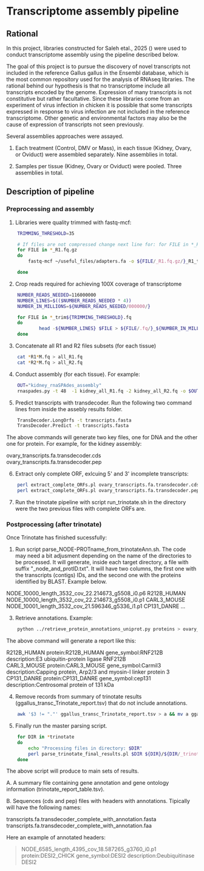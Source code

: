 # Transcriptome assembly pipeline

## Rational

In this project, libraries constructed for Saleh etal., 2025 () were used to conduct transcriptome assembly using the pipeline described below.

The goal of this project is to pursue the discovery of novel transcripts not included in the reference Gallus gallus in the Ensembl database, which is the most common repository used for the analysis of RNAseq libraries. The rational behind our hypothesis is that no transcriptome include all transcripts encoded by the genome. Expression of many transcripts is not constitutive but rather facultative. Since these libraries come from an experiment of virus infection in chicken it is possible that some transcripts expressed in response to virus infection are not included in the reference transcriptome. Other genetic and environmental factors may also be the cause of expression of transcripts not seen previously.

Several assemblies approaches were assayed. 

1. Each treatment (Control, DMV or Mass), in each tissue (Kidney, Ovary, or Oviduct) were assembled separately. Nine assemblies in total.

2. Samples per tissue (Kidney, Ovary or Oviduct) were pooled. Three assemblies in total.


## Description of pipeline

### Preprocessing and assembly

1. Libraries were quality trimmed with fastq-mcf:

```bash
	TRIMMING_THRESHOLD=35

	# If files are not compressed change next line for: for FILE in *_R1.fq
	for FILE in *_R1.fq.gz
	do
    	fastq-mcf ~/useful_files/adapters.fa -o ${FILE/_R1.fq.gz/}_R1_trim${TRIMMING_THRESHOLD}.fq -o ${FILE/_R1.fq.gz/}_R2_trim${TRIMMING_THRESHOLD}.fq $FILE ${FILE/_R1/_R2} -k 0 -l 75  -w 3 -q $TRIMMING_THRESHOLD

	done
```

2. Crop reads required for achieving 100X coverage of transcriptome

```bash
	NUMBER_READS_NEEDED=116000000
	NUMBER_LINES=$(($NUMBER_READS_NEEDED * 4))
	NUMBER_IN_MILLIONS=${NUMBER_READS_NEEDED/000000/}

	for FILE in *_trim${TRIMMING_THRESHOLD}.fq
	do
        	head -${NUMBER_LINES} $FILE > ${FILE/.fq/}_${NUMBER_IN_MILLIONS}M.fq
	done
```

3. Concatenate all R1 and R2 files subsets (for each tissue)

```bash
	cat *R1*M.fq > all_R1.fq
	cat *R2*M.fq > all_R2.fq
```

4. Conduct assembly (for each tissue). For example:

```bash
	OUT="kidney_rnaSPAdes_assembly"
	rnaspades.py -t 48  -1 kidney_all_R1.fq -2 kidney_all_R2.fq -o $OUT
```

5. Predict transcripts with transdecoder. Run the following two command lines from inside the assebly results folder.

```bash
	TransDecoder.LongOrfs -t transcripts.fasta
	TransDecoder.Predict -t transcripts.fasta
```

The above commands will generate two key files, one for DNA and the other one for protein. For example, for the kidney assembly:

ovary_transcripts.fa.transdecoder.cds
ovary_transcripts.fa.transdecoder.pep

6. Extract only complete ORF, exlcuing 5' and 3' incomplete transcripts:

```bash
	perl extract_complete_ORFs.pl ovary_transcripts.fa.transdecoder.cds > ovary_transcripts.fa.transdecoder_complete.cds 
	perl extract_complete_ORFs.pl ovary_transcripts.fa.transdecoder.pep > ovary_transcripts.fa.transdecoder_complete.pep
``` 

7. Run the trinotate pipeline with script run_trinotate.sh in the directory were the two previous files with complete ORFs are.

### Postprocessing (after trinotate)

Once Trinotate has finished sucessfully:

1. Run script parse_NODE-PROTname_from_trinotateAnn.sh. The code may need a bit adjusment depending on the name of the directories to be processed. It will generate, inside each target directory, a file with suffix "_node_and_protID.txt". It will have two columns, the first one with the transcripts (contigs) IDs, and the second one with the proteins identified by BLAST. Example below. 

NODE_10000_length_3532_cov_22.214673_g5508_i0.p6	R212B_HUMAN
NODE_10000_length_3532_cov_22.214673_g5508_i0.p1	CARL3_MOUSE
NODE_10001_length_3532_cov_21.596346_g5336_i1.p1	CP131_DANRE
...

3. Retrieve annotations. Example:

```bash
	python ../retrieve_protein_annotations_uniprot.py proteins > ovary_uniprot_ann.txt
```

The above command will generate a report like this:

R212B_HUMAN	protein:R212B_HUMAN gene_symbol:RNF212B description:E3 ubiquitin-protein ligase RNF212B<br>
CARL3_MOUSE	protein:CARL3_MOUSE gene_symbol:Carmil3 description:Capping protein, Arp2/3 and myosin-I linker protein 3<br>
CP131_DANRE	protein:CP131_DANRE gene_symbol:cep131 description:Centrosomal protein of 131 kDa<br>


4. Remove records from summary of trinotate results (ggallus_transc_Trinotate_report.tsv) that do not include annotations.

```bash
	awk '$3 != "."' ggallus_transc_Trinotate_report.tsv > a && mv a ggallus_transc_Trinotate_report.tsv
```

5. Finally run the master parsing script.

```bash
	for DIR in *trinotate
	do
		echo "Processing files in directory: $DIR"
		perl parse_trinotate_final_results.pl $DIR ${DIR}/${DIR/_trinotate/}_uniprot_ann.txt  ${DIR}/ggallus_transc_Trinotate_report.tsv ${DIR}/${DIR/_trinotate/}_node_and_protID.txt
	done
```

The above script will produce to main sets of results.

A. A summary file containing gene annotation and gene ontology information (trinotate_report_table.tsv).

B. Sequences (cds and pep) files with headers with annotations. Tipically will have the following names:

transcripts.fa.transdecoder_complete_with_annotation.fasta
transcripts.fa.transdecoder_complete_with_annotation.faa

Here an example of annotated headers:

>NODE_6585_length_4395_cov_18.587265_g3760_i0.p1 protein:DESI2_CHICK gene_symbol:DESI2 description:Deubiquitinase DESI2




